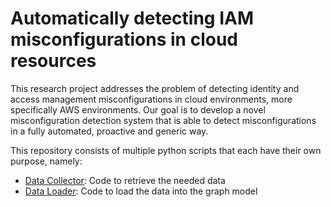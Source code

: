 # Automatically detecting IAM misconfigurations in cloud resources

This research project addresses the problem of detecting identity and access management misconfigurations in cloud
environments, more specifically AWS environments. Our goal is to develop a novel misconfiguration detection system that
is able to detect misconfigurations in a fully automated, proactive and generic way.

This repository consists of multiple python scripts that each have their own purpose, namely:

- [Data Collector](collector): Code to retrieve the needed data 
- [Data Loader](data_loader): Code to load the data into the graph model